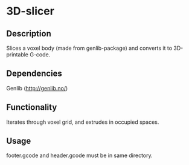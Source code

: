 # 3D-slicer

## Description
Slices a voxel body (made from genlib-package) and converts it to 3D-printable G-code. 

## Dependencies
Genlib (http://genlib.no/)

## Functionality
Iterates through voxel grid, and extrudes in occupied spaces. 

## Usage
footer.gcode and header.gcode must be in same directory. 
